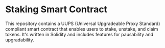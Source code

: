 # Staking Smart Contract

This repository contains a UUPS (Universal Upgradeable Proxy Standard) compliant smart contract that enables users to stake, unstake, and claim tokens. It's written in Solidity and includes features for pausability and upgradability.


